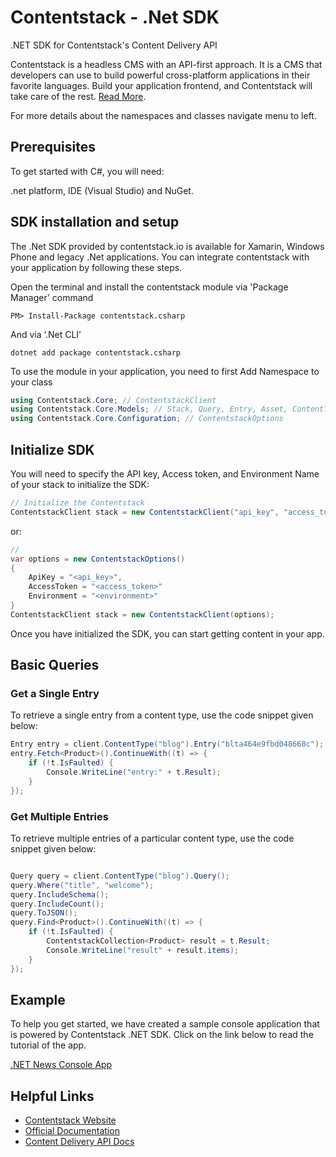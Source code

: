# Contentstack - .Net SDK

.NET SDK for Contentstack's Content Delivery API

Contentstack is a headless CMS with an API-first approach. It is a CMS that developers can use to build powerful cross-platform applications in their favorite languages. Build your application frontend, and Contentstack will take care of the rest.  [Read More](https://www.contentstack.com/).

For more details about the namespaces and classes navigate menu to left.

## Prerequisites

To get started with C#, you will need:

.net platform, IDE (Visual Studio) and NuGet.

## SDK installation and setup

The .Net SDK provided by contentstack.io is available for Xamarin, Windows Phone and legacy .Net applications. You can integrate contentstack with your application by following these steps.

Open the terminal and install the contentstack module via 'Package Manager' command

``` console
PM> Install-Package contentstack.csharp
```
And via ‘.Net CLI’
``` console
dotnet add package contentstack.csharp
```
To use the module in your application, you need to first Add Namespace to your class
``` cs
using Contentstack.Core; // ContentstackClient 
using Contentstack.Core.Models; // Stack, Query, Entry, Asset, ContentType, ContentstackCollection
using Contentstack.Core.Configuration; // ContentstackOptions
```
## Initialize SDK

You will need to specify the API key, Access token, and Environment Name of your stack to initialize the SDK:

``` cs
// Initialize the Contentstack 
ContentstackClient stack = new ContentstackClient("api_key", "access_token", "enviroment_name");
```

or:

``` cs
//
var options = new ContentstackOptions()
{
    ApiKey = "<api_key>",
    AccessToken = "<access_token>"
    Environment = "<environment>"
}
ContentstackClient stack = new ContentstackClient(options);
```

Once you have initialized the SDK, you can start getting content in your app.

## Basic Queries

### Get a Single Entry

To retrieve a single entry from a content type, use the code snippet given below:
``` cs
Entry entry = client.ContentType("blog").Entry("blta464e9fbd048668c");
entry.Fetch<Product>().ContinueWith((t) => { 
    if (!t.IsFaulted) { 
        Console.WriteLine("entry:" + t.Result);  
    } 
});
```

### Get Multiple Entries

To retrieve multiple entries of a particular content type, use the code snippet given below:
``` cs

Query query = client.ContentType("blog").Query(); 
query.Where("title", "welcome"); 
query.IncludeSchema(); 
query.IncludeCount(); 
query.ToJSON(); 
query.Find<Product>().ContinueWith((t) => { 
    if (!t.IsFaulted) { 
        ContentstackCollection<Product> result = t.Result; 
        Console.WriteLine("result" + result.items); 
    } 
});
```
## Example

To help you get started, we have created a sample console application that is powered by Contentstack .NET SDK. Click on the link below to read the tutorial of the app.

[.NET News Console App](https://contentstack.com/docs/example-apps/build-a-news-app-using-contentstack-dot-net-sdk)

## Helpful Links

-   [Contentstack Website](https://www.contentstack.com/)
-   [Official Documentation](https://contentstack.com/docs)
-   [Content Delivery API Docs](https://contentstack.com/docs/apis/content-delivery-api/)

